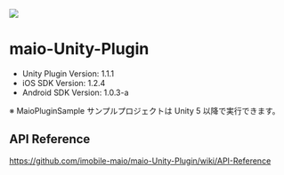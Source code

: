 ![](https://github.com/imobile-maio/maio-iOS-SDK/blob/wiki/doc/images/logo.png)

# maio-Unity-Plugin

* Unity Plugin Version: 1.1.1
* iOS SDK Version: 1.2.4
* Android SDK Version: 1.0.3-a

※ MaioPluginSample サンプルプロジェクトは Unity 5 以降で実行できます。

## API Reference
https://github.com/imobile-maio/maio-Unity-Plugin/wiki/API-Reference
